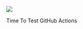 ![](https://github.com/vash72/test-github-actions/workflows/CI%20Build%20Release/badge.svg)

Time To Test GitHub Actions